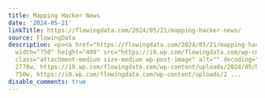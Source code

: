 ```yaml
---
title: Mapping Hacker News
date: '2024-05-21'
linkTitle: https://flowingdata.com/2024/05/21/mapping-hacker-news/
source: FlowingData
description: <p><a href="https://flowingdata.com/2024/05/21/mapping-hacker-news/"><img
  width="750" height="409" src="https://i0.wp.com/flowingdata.com/wp-content/uploads/2024/05/hackerverse.png?fit=750%2C409&amp;quality=80&amp;ssl=1"
  class="attachment-medium size-medium wp-post-image" alt="" decoding="async" srcset="https://i0.wp.com/flowingdata.com/wp-content/uploads/2024/05/hackerverse.png?w=2778&amp;quality=80&amp;ssl=1
  2778w, https://i0.wp.com/flowingdata.com/wp-content/uploads/2024/05/hackerverse.png?resize=750%2C409&amp;quality=80&amp;ssl=1
  750w, https://i0.wp.com/flowingdata.com/wp-content/uploads/2 ...
disable_comments: true
---
```

<p><a href="https://flowingdata.com/2024/05/21/mapping-hacker-news/"><img width="750" height="409" src="https://i0.wp.com/flowingdata.com/wp-content/uploads/2024/05/hackerverse.png?fit=750%2C409&amp;quality=80&amp;ssl=1" class="attachment-medium size-medium wp-post-image" alt="" decoding="async" srcset="https://i0.wp.com/flowingdata.com/wp-content/uploads/2024/05/hackerverse.png?w=2778&amp;quality=80&amp;ssl=1 2778w, https://i0.wp.com/flowingdata.com/wp-content/uploads/2024/05/hackerverse.png?resize=750%2C409&amp;quality=80&amp;ssl=1 750w, https://i0.wp.com/flowingdata.com/wp-content/uploads/2 ...